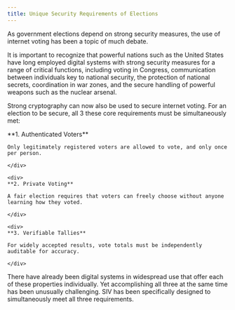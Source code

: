```yaml
---
title: Unique Security Requirements of Elections
---
```


As government elections depend on strong security measures, the use of internet voting has been a topic of much debate.

It is important to recognize that powerful nations such as the United States have long employed digital systems with strong security measures for a range of critical functions, including voting in Congress, communication between individuals key to national security, the protection of national secrets, coordination in war zones, and the secure handling of powerful weapons such as the nuclear arsenal.

Strong cryptography can now also be used to secure internet voting. For an election to be secure, all 3 these core requirements must be simultaneously met:

<div class="flex space-x-6">
    <div>
    **1. Authenticated Voters**

    Only legitimately registered voters are allowed to vote, and only once per person.

    </div>

    <div>
    **2. Private Voting**

    A fair election requires that voters can freely choose without anyone learning how they voted.

    </div>

    <div>
    **3. Verifiable Tallies**

    For widely accepted results, vote totals must be independently auditable for accuracy.

    </div>

</div>

There have already been digital systems in widespread use that offer each of these properties individually. Yet accomplishing all three at the same time has been unusually challenging. SIV has been specifically designed to simultaneously meet all three requirements.
